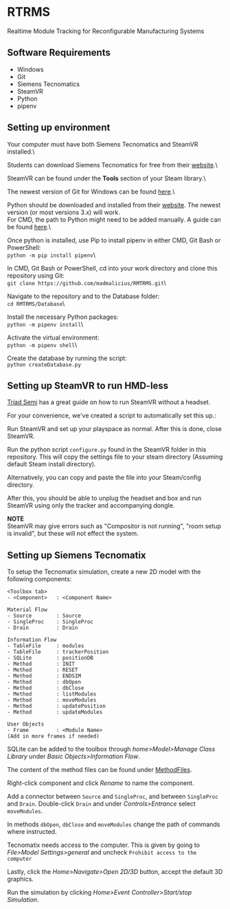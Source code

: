 # RTRMS

Realtime Module Tracking for Reconfigurable Manufacturing Systems

## Software Requirements

- Windows
- Git
- Siemens Tecnomatics
- SteamVR
- Python
- pipenv

## Setting up environment

Your computer must have both Siemens Tecnomatics and SteamVR installed.\

Students can download Siemens Tecnomatics for free from their [website](https://www.plm.automation.siemens.com/plmapp/education/plant-simulation/en_us/free-software/student/).\

SteamVR can be found under the <b>Tools</b> section of your Steam library.\

The newest version of Git for Windows can be found [here](https://gitforwindows.org/).\

Python should be downloaded and installed from their [website](https://www.python.org/). The newest version (or most versions 3.x) will work.\
For CMD, the path to Python might need to be added manually. A guide can be found [here](https://edu.google.com/openonline/course-builder/docs/1.10/set-up-course-builder/check-for-python.html).\

Once python is installed, use Pip to install pipenv in either CMD, Git Bash or PowerShell:\
`python -m pip install pipenv`\

In CMD, Git Bash or PowerShell, cd into your work directory and clone this repository using Git:\
`git clone https://github.com/madmalicius/RMTRMS.git`\

Navigate to the repository and to the Database folder: \
`cd RMTRMS/Database`\

Install the necessary Python packages:\
`python -m pipenv install`\

Activate the virtual environment:\
`python -m pipenv shell`\

Create the database by running the script:\
`python createDatabase.py`

## Setting up SteamVR to run HMD-less

[Triad Semi](http://help.triadsemi.com/steamvr-tracking/steamvr-tracking-without-an-hmd) has a great guide on how to run SteamVR without a headset.

For your convenience, we've created a script to automatically set this up.:

Run SteamVR and set up your playspace as normal. After this is done, close SteamVR.

Run the python script `configure.py` found in the SteamVR folder in this repository. This will copy the settings file to your steam directory (Assuming default Steam install directory).

Alternatively, you can copy and paste the file into your Steam/config directory.

After this, you should be able to unplug the headset and box and run SteamVR using only the tracker and accompanying dongle.

<b>NOTE</b>\
SteamVR may give errors such as "Compositor is not running", "room setup is invalid", but these will not effect the system.

## Setting up Siemens Tecnomatix

To setup the Tecnomatix simulation, create a new 2D model with the following components:

```
<Toolbox tab>
- <Component>   : <Component Name>

Material Flow
- Source        : Source
- SingleProc    : SingleProc
- Drain         : Drain

Information Flow
- TableFile     : modules
- TableFile     : trackerPosition
- SQLite        : positionDB
- Method        : INIT
- Method        : RESET
- Method        : ENDSIM
- Method        : dbOpen
- Method        : dbClose
- Method        : listModules
- Method        : moveModules
- Method        : updatePosition
- Method        : updateModules

User Objects
- Frame         : <Module Name>
(Add in more frames if needed)

```

SQLite can be added to the toolbox through _home>Model>Manage Class Library_ under _Basic Objects>Information Flow_.

The content of the method files can be found under [MethodFiles](/Tecnomatix/MethodFiles).

Right-click component and click _Rename_ to name the component.

Add a connector between `Source` and `SingleProc`, and between `SingleProc` and `Drain`. Double-click `Drain` and under _Controls>Entrance_ select `moveModules`.

In methods `dbOpen`, `dbClose` and `moveModules` change the path of commands where instructed.

Tecnomatix needs access to the computer. This is given by going to _File>Model Settings>general_ and uncheck `Prohibit access to the computer`

Lastly, click the _Home>Navigate>Open 2D/3D_ button, accept the default 3D graphics.

Run the simulation by clicking _Home>Event Controller>Start/stop Simulation_.
